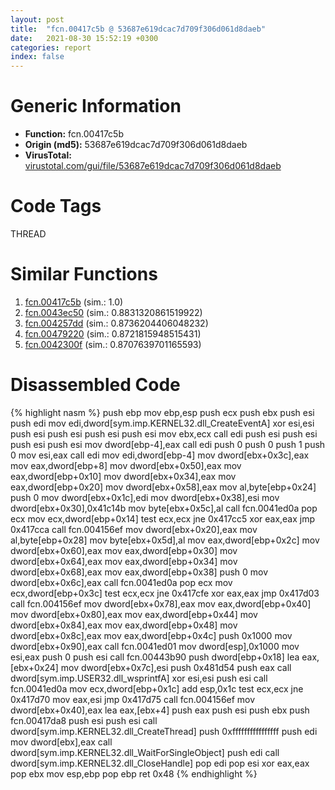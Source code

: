 ```yaml
---
layout: post
title:  "fcn.00417c5b @ 53687e619dcac7d709f306d061d8daeb"
date:   2021-08-30 15:52:19 +0300
categories: report
index: false
---
```


# Generic Information
- **Function:** fcn.00417c5b
- **Origin (md5):** 53687e619dcac7d709f306d061d8daeb
- **VirusTotal:** [virustotal.com/gui/file/53687e619dcac7d709f306d061d8daeb][virustotal_ref]

# Code Tags
<span class="tag" id="THREAD">THREAD</span>


# Similar Functions

1. [fcn.00417c5b][similar_1_ref] (sim.: 1.0)
2. [fcn.0043ec50][similar_2_ref] (sim.: 0.8831320861519922)
3. [fcn.004257dd][similar_3_ref] (sim.: 0.8736204406048232)
4. [fcn.00479220][similar_4_ref] (sim.: 0.8721815948515431)
5. [fcn.0042300f][similar_5_ref] (sim.: 0.8707639701165593)


# Disassembled Code

{% highlight nasm %}
push ebp
mov ebp,esp
push ecx
push ebx
push esi
push edi
mov edi,dword[sym.imp.KERNEL32.dll_CreateEventA]
xor esi,esi
push esi
push esi
push esi
push esi
mov ebx,ecx
call edi
push esi
push esi
push esi
push esi
mov dword[ebp-4],eax
call edi
push 0
push 0
push 1
push 0
mov esi,eax
call edi
mov edi,dword[ebp-4]
mov dword[ebx+0x3c],eax
mov eax,dword[ebp+8]
mov dword[ebx+0x50],eax
mov eax,dword[ebp+0x10]
mov dword[ebx+0x34],eax
mov eax,dword[ebp+0x20]
mov dword[ebx+0x58],eax
mov al,byte[ebp+0x24]
push 0
mov dword[ebx+0x1c],edi
mov dword[ebx+0x38],esi
mov dword[ebx+0x30],0x41c14b
mov byte[ebx+0x5c],al
call fcn.0041ed0a
pop ecx
mov ecx,dword[ebp+0x14]
test ecx,ecx
jne 0x417cc5
xor eax,eax
jmp 0x417cca
call fcn.004156ef
mov dword[ebx+0x20],eax
mov al,byte[ebp+0x28]
mov byte[ebx+0x5d],al
mov eax,dword[ebp+0x2c]
mov dword[ebx+0x60],eax
mov eax,dword[ebp+0x30]
mov dword[ebx+0x64],eax
mov eax,dword[ebp+0x34]
mov dword[ebx+0x68],eax
mov eax,dword[ebp+0x38]
push 0
mov dword[ebx+0x6c],eax
call fcn.0041ed0a
pop ecx
mov ecx,dword[ebp+0x3c]
test ecx,ecx
jne 0x417cfe
xor eax,eax
jmp 0x417d03
call fcn.004156ef
mov dword[ebx+0x78],eax
mov eax,dword[ebp+0x40]
mov dword[ebx+0x80],eax
mov eax,dword[ebp+0x44]
mov dword[ebx+0x84],eax
mov eax,dword[ebp+0x48]
mov dword[ebx+0x8c],eax
mov eax,dword[ebp+0x4c]
push 0x1000
mov dword[ebx+0x90],eax
call fcn.0041ed01
mov dword[esp],0x1000
mov esi,eax
push 0
push esi
call fcn.00443b90
push dword[ebp+0x18]
lea eax,[ebx+0x24]
mov dword[ebx+0x7c],esi
push 0x481d54
push eax
call dword[sym.imp.USER32.dll_wsprintfA]
xor esi,esi
push esi
call fcn.0041ed0a
mov ecx,dword[ebp+0x1c]
add esp,0x1c
test ecx,ecx
jne 0x417d70
mov eax,esi
jmp 0x417d75
call fcn.004156ef
mov dword[ebx+0x40],eax
lea eax,[ebx+4]
push eax
push esi
push ebx
push fcn.00417da8
push esi
push esi
call dword[sym.imp.KERNEL32.dll_CreateThread]
push 0xffffffffffffffff
push edi
mov dword[ebx],eax
call dword[sym.imp.KERNEL32.dll_WaitForSingleObject]
push edi
call dword[sym.imp.KERNEL32.dll_CloseHandle]
pop edi
pop esi
xor eax,eax
pop ebx
mov esp,ebp
pop ebp
ret 0x48
{% endhighlight %}


[similar_1_ref]: /report/fcn.00417c5b@ba5ec83721de3ca10b3c9583f3b2c6a1
[similar_2_ref]: /report/fcn.0043ec50@3b2d901eaca41ce14deca6a48c0c801a
[similar_3_ref]: /report/fcn.004257dd@805156a7be59534194996cc728d4bbeb
[similar_4_ref]: /report/fcn.00479220@3b2d901eaca41ce14deca6a48c0c801a
[similar_5_ref]: /report/fcn.0042300f@ab923633032c47ff6d9c40ed36a40b2b
[virustotal_ref]: https://www.virustotal.com/gui/file/53687e619dcac7d709f306d061d8daeb